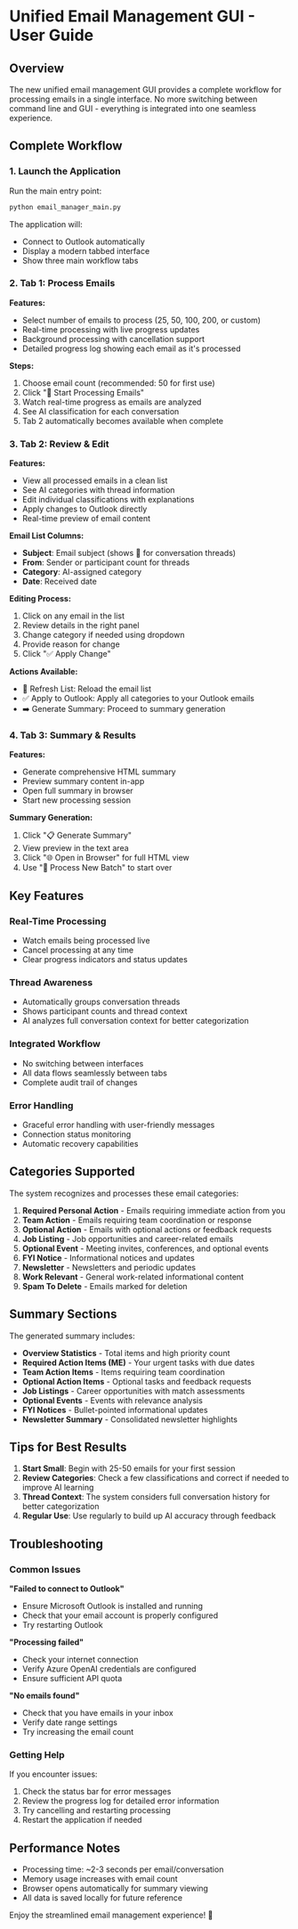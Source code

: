 # Unified Email Management GUI - User Guide

## Overview

The new unified email management GUI provides a complete workflow for processing emails in a single interface. No more switching between command line and GUI - everything is integrated into one seamless experience.

## Complete Workflow

### 1. Launch the Application

Run the main entry point:
```bash
python email_manager_main.py
```

The application will:
- Connect to Outlook automatically
- Display a modern tabbed interface
- Show three main workflow tabs

### 2. Tab 1: Process Emails

**Features:**
- Select number of emails to process (25, 50, 100, 200, or custom)
- Real-time processing with live progress updates
- Background processing with cancellation support
- Detailed progress log showing each email as it's processed

**Steps:**
1. Choose email count (recommended: 50 for first use)
2. Click "🚀 Start Processing Emails"
3. Watch real-time progress as emails are analyzed
4. See AI classification for each conversation
5. Tab 2 automatically becomes available when complete

### 3. Tab 2: Review & Edit

**Features:**
- View all processed emails in a clean list
- See AI categories with thread information
- Edit individual classifications with explanations
- Apply changes to Outlook directly
- Real-time preview of email content

**Email List Columns:**
- **Subject**: Email subject (shows 🧵 for conversation threads)
- **From**: Sender or participant count for threads
- **Category**: AI-assigned category
- **Date**: Received date

**Editing Process:**
1. Click on any email in the list
2. Review details in the right panel
3. Change category if needed using dropdown
4. Provide reason for change
5. Click "✅ Apply Change"

**Actions Available:**
- 🔄 Refresh List: Reload the email list
- ✅ Apply to Outlook: Apply all categories to your Outlook emails
- ➡️ Generate Summary: Proceed to summary generation

### 4. Tab 3: Summary & Results

**Features:**
- Generate comprehensive HTML summary
- Preview summary content in-app
- Open full summary in browser
- Start new processing session

**Summary Generation:**
1. Click "📋 Generate Summary"
2. View preview in the text area
3. Click "🌐 Open in Browser" for full HTML view
4. Use "🔄 Process New Batch" to start over

## Key Features

### Real-Time Processing
- Watch emails being processed live
- Cancel processing at any time
- Clear progress indicators and status updates

### Thread Awareness
- Automatically groups conversation threads
- Shows participant counts and thread context
- AI analyzes full conversation context for better categorization

### Integrated Workflow
- No switching between interfaces
- All data flows seamlessly between tabs
- Complete audit trail of changes

### Error Handling
- Graceful error handling with user-friendly messages
- Connection status monitoring
- Automatic recovery capabilities

## Categories Supported

The system recognizes and processes these email categories:

1. **Required Personal Action** - Emails requiring immediate action from you
2. **Team Action** - Emails requiring team coordination or response  
3. **Optional Action** - Emails with optional actions or feedback requests
4. **Job Listing** - Job opportunities and career-related emails
5. **Optional Event** - Meeting invites, conferences, and optional events
6. **FYI Notice** - Informational notices and updates
7. **Newsletter** - Newsletters and periodic updates
8. **Work Relevant** - General work-related informational content
9. **Spam To Delete** - Emails marked for deletion

## Summary Sections

The generated summary includes:

- **Overview Statistics** - Total items and high priority count
- **Required Action Items (ME)** - Your urgent tasks with due dates
- **Team Action Items** - Items requiring team coordination  
- **Optional Action Items** - Optional tasks and feedback requests
- **Job Listings** - Career opportunities with match assessments
- **Optional Events** - Events with relevance analysis
- **FYI Notices** - Bullet-pointed informational updates
- **Newsletter Summary** - Consolidated newsletter highlights

## Tips for Best Results

1. **Start Small**: Begin with 25-50 emails for your first session
2. **Review Categories**: Check a few classifications and correct if needed to improve AI learning
3. **Thread Context**: The system considers full conversation history for better categorization
4. **Regular Use**: Use regularly to build up AI accuracy through feedback

## Troubleshooting

### Common Issues

**"Failed to connect to Outlook"**
- Ensure Microsoft Outlook is installed and running
- Check that your email account is properly configured
- Try restarting Outlook

**"Processing failed"**
- Check your internet connection
- Verify Azure OpenAI credentials are configured
- Ensure sufficient API quota

**"No emails found"**
- Check that you have emails in your inbox
- Verify date range settings
- Try increasing the email count

### Getting Help

If you encounter issues:
1. Check the status bar for error messages
2. Review the progress log for detailed error information
3. Try cancelling and restarting processing
4. Restart the application if needed

## Performance Notes

- Processing time: ~2-3 seconds per email/conversation
- Memory usage increases with email count
- Browser opens automatically for summary viewing
- All data is saved locally for future reference

Enjoy the streamlined email management experience! 🚀

